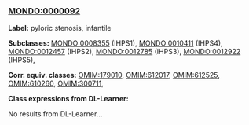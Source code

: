 
### [MONDO:0000092](http://purl.obolibrary.org/obo/MONDO_0000092)
**Label:** pyloric stenosis, infantile

**Subclasses:** [MONDO:0008355](http://purl.obolibrary.org/obo/MONDO_0008355) (IHPS1), [MONDO:0010411](http://purl.obolibrary.org/obo/MONDO_0010411) (IHPS4), [MONDO:0012457](http://purl.obolibrary.org/obo/MONDO_0012457) (IHPS2), [MONDO:0012785](http://purl.obolibrary.org/obo/MONDO_0012785) (IHPS3), [MONDO:0012922](http://purl.obolibrary.org/obo/MONDO_0012922) (IHPS5), 

**Corr. equiv. classes:** [OMIM:179010](http://purl.obolibrary.org/obo/OMIM_179010), [OMIM:612017](http://purl.obolibrary.org/obo/OMIM_612017), [OMIM:612525](http://purl.obolibrary.org/obo/OMIM_612525), [OMIM:610260](http://purl.obolibrary.org/obo/OMIM_610260), [OMIM:300711](http://purl.obolibrary.org/obo/OMIM_300711), 

**Class expressions from DL-Learner:**

No results from DL-Learner...



